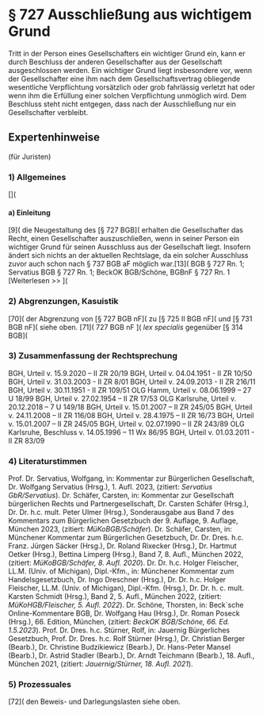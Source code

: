 # § 727 Ausschließung aus wichtigem Grund
Tritt in der Person eines Gesellschafters ein wichtiger Grund ein, kann er durch Beschluss der anderen Gesellschafter aus der Gesellschaft ausgeschlossen werden. Ein wichtiger Grund liegt insbesondere vor, wenn der Gesellschafter eine ihm nach dem Gesellschaftsvertrag obliegende wesentliche Verpflichtung vorsätzlich oder grob fahrlässig verletzt hat oder wenn ihm die Erfüllung einer solchen Verpflichtung unmöglich wird. Dem Beschluss steht nicht entgegen, dass nach der Ausschließung nur ein Gesellschafter verbleibt.
## Expertenhinweise
(für Juristen)
### 1) Allgemeines
[](
#### a) Einleitung
[9]( die Neugestaltung des [§ 727 BGB]( erhalten die Gesellschafter das Recht, einen Gesellschafter auszuschließen, wenn in seiner Person ein wichtiger Grund für seinen Ausschluss aus der Gesellschaft liegt. Insofern ändert sich nichts an der aktuellen Rechtslage, da ein solcher Ausschluss zuvor auch schon nach § 737 BGB aF möglich war.[13]( BGB § 727 Rn. 1; Servatius BGB § 727 Rn. 1; BeckOK BGB/Schöne, BGBnF § 727 Rn. 1
[Weiterlesen >> ](
### 2) Abgrenzungen, Kasuistik
[70]( der Abgrenzung von [§ 727 BGB nF]( zu [§ 725 II BGB nF]( und [§ 731 BGB nF]( siehe oben.
[71]( 727 BGB nF ]( _lex specialis_ gegenüber [§ 314 BGB](
### 3) Zusammenfassung der Rechtsprechung
BGH, Urteil v. 15.9.2020 – II ZR 20/19
BGH, Urteil v. 04.04.1951 - II ZR 10/50
BGH, Urteil v. 31.03.2003 - II ZR 8/01
BGH, Urteil v. 24.09.2013 - II ZR 216/11
BGH, Urteil v. 30.11.1951 - II ZR 109/51
OLG Hamm, Urteil v. 08.06.1999 – 27 U 18/99
BGH, Urteil v. 27.02.1954 – II ZR 17/53
OLG Karlsruhe, Urteil v. 20.12.2018 – 7 U 149/18
BGH, Urteil v. 15.01.2007 – II ZR 245/05
BGH, Urteil v. 24.11.2008 – II ZR 116/08
BGH, Urteil v. 28.4.1975 – II ZR 16/73
BGH, Urteil v. 15.01.2007 – II ZR 245/05
BGH, Urteil v. 02.07.1990 – II ZR 243/89
OLG Karlsruhe, Beschluss v. 14.05.1996 – 11 Wx 86/95
BGH, Urteil v. 01.03.2011 - II ZR 83/09
### 4) Literaturstimmen
Prof. Dr. Servatius, Wolfgang, in: Kommentar zur Bürgerlichen Gesellschaft, Dr. Wolfgang Servatius (Hrsg.), 1. Aufl. 2023, (zitiert: _Servatius GbR/Servatius_).
Dr. Schäfer, Carsten, in: Kommentar zur Gesellschaft bürgerlichen Rechts und Partnergesellschaft, Dr. Carsten Schäfer (Hrsg.), Dr. Dr. h.c. mult. Peter Ulmer (Hrsg.), Sonderausgabe aus Band 7 des Kommentars zum Bürgerlichen Gesetzbuch der 9. Auflage, 9. Auflage, München 2023, (zitiert: _MüKoBGB/Schäfer_).
Dr. Schäfer, Carsten, in: Münchener Kommentar zum Bürgerlichen Gesetzbuch, Dr. Dr. Dres. h.c. Franz. Jürgen Säcker (Hrsg.), Dr. Roland Rixecker (Hrsg.), Dr. Hartmut Oetker (Hrsg.), Bettina Limperg (Hrsg.), Band 7, 8. Aufl., München 2022, (zitiert: _MüKoBGB/Schäfer, 8. Aufl. 2020_).
Dr. Dr. h.c. Holger Fleischer, LL.M. (Univ. of Michigan), Dipl.-Kfm., in: Münchener Kommentar zum Handelsgesetzbuch, Dr. Ingo Dreschner (Hrsg.), Dr. Dr. h.c. Holger Fleischer, LL.M. (Univ. of Michigan), Dipl.-Kfm. (Hrsg.), Dr. Dr. h. c. mult. Karsten Schmidt (Hrsg.), Band 2, 5. Aufl., München 2022, (zitiert: _MüKoHGB/Fleischer, 5. Aufl. 2022_).
Dr. Schöne, Thorsten, in: Beck´sche Online-Kommentare BGB, Dr. Wolfgang Hau (Hrsg.), Dr. Roman Poseck (Hrsg.), 66. Edition, München, (zitiert: _BeckOK BGB/Schöne, 66. Ed. 1.5.2023_).
Prof. Dr. Dres. h.c. Stürner, Rolf, in: Jauernig Bürgerliches Gesetzbuch, Prof. Dr. Dres. h.c. Rolf Stürner (Hrsg.), Dr. Christian Berger (Bearb.), Dr. Christine Budzikiewicz (Bearb.), Dr. Hans-Peter Mansel (Bearb.), Dr. Astrid Stadler (Bearb.), Dr. Arndt Teichmann (Bearb.), 18. Aufl., München 2021, (zitiert: _Jauernig/Stürner, 18. Aufl. 2021_).
### 5) Prozessuales
[72]( den Beweis- und Darlegungslasten siehe oben.